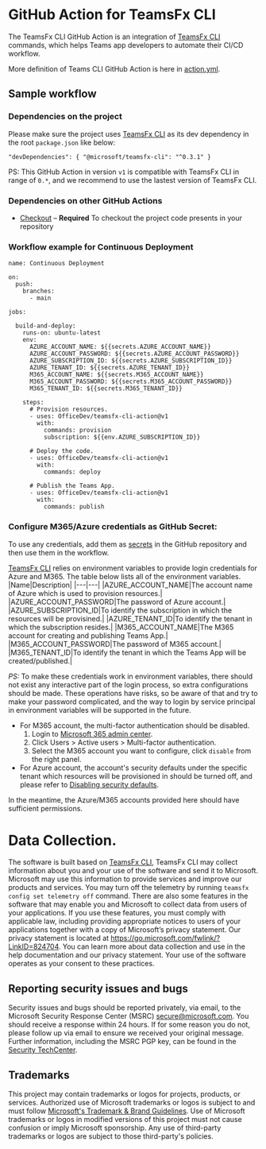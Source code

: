 # GitHub Action for TeamsFx CLI


The TeamsFx CLI GitHub Action is an integration of [TeamsFx CLI](https://www.npmjs.com/package/@microsoft/teamsfx-cli) commands, which helps Teams app developers to automate their CI/CD workflow.

More definition of Teams CLI GitHub Action is here in [action.yml](https://github.com/OfficeDev/teamsfx-cli-action/blob/main/action.yml).

## Sample workflow 

### Dependencies on the project
Please make sure the project uses [TeamsFx CLI](https://www.npmjs.com/package/@microsoft/teamsfx-cli) as its dev dependency in the root `package.json` like below:

`
  "devDependencies": {
    "@microsoft/teamsfx-cli": "^0.3.1"
  }
`

PS: This GitHub Action in version `v1` is compatible with TeamsFx CLI in range of `0.*`, and we recommend to use the lastest version of TeamsFx CLI.

### Dependencies on other GitHub Actions
* [Checkout](https://github.com/actions/checkout) – **Required** To checkout the project code presents in your repository
### Workflow example for Continuous Deployment
```
name: Continuous Deployment

on:
  push:
    branches:
      - main

jobs:

  build-and-deploy:
    runs-on: ubuntu-latest
    env:
      AZURE_ACCOUNT_NAME: ${{secrets.AZURE_ACCOUNT_NAME}}
      AZURE_ACCOUNT_PASSWORD: ${{secrets.AZURE_ACCOUNT_PASSWORD}}
      AZURE_SUBSCRIPTION_ID: ${{secrets.AZURE_SUBSCRIPTION_ID}}
      AZURE_TENANT_ID: ${{secrets.AZURE_TENANT_ID}}
      M365_ACCOUNT_NAME: ${{secrets.M365_ACCOUNT_NAME}}
      M365_ACCOUNT_PASSWORD: ${{secrets.M365_ACCOUNT_PASSWORD}}
      M365_TENANT_ID: ${{secrets.M365_TENANT_ID}}

    steps:
      # Provision resources.
      - uses: OfficeDev/teamsfx-cli-action@v1
        with:
          commands: provision
          subscription: ${{env.AZURE_SUBSCRIPTION_ID}}
    
      # Deploy the code.
      - uses: OfficeDev/teamsfx-cli-action@v1
        with:
          commands: deploy

      # Publish the Teams App.
      - uses: OfficeDev/teamsfx-cli-action@v1
        with:
          commands: publish
```

### Configure M365/Azure credentials as GitHub Secret:

To use any credentials, add them as [secrets](https://docs.github.com/en/actions/configuring-and-managing-workflows/creating-and-storing-encrypted-secrets) in the GitHub repository and then use them in the workflow.

[TeamsFx CLI](https://www.npmjs.com/package/@microsoft/teamsfx-cli) relies on environment variables to provide login credentials for Azure and M365. The table below lists all of the environment variables.
|Name|Description|
|---|---|
|AZURE_ACCOUNT_NAME|The account name of Azure which is used to provision resources.|
|AZURE_ACCOUNT_PASSWORD|The password of Azure account.|
|AZURE_SUBSCRIPTION_ID|To identify the subscription in which the resources will be provisined.|
|AZURE_TENANT_ID|To identify the tenant in which the subscription resides.|
|M365_ACCOUNT_NAME|The M365 account for creating and publishing Teams App.|
|M365_ACCOUNT_PASSWORD|The password of M365 account.|
|M365_TENANT_ID|To identify the tenant in which the Teams App will be created/published.|

*PS:* To make these credentials work in environment variables, there should not exist any interactive part of the login process, so extra configurations should be made. These operations have risks, so be aware of that and try to make your password complicated, and the way to login by service principal in environment variables will be supported in the future.
* For M365 account, the multi-factor authentication should be disabled.
  1. Login to [Microsoft 365 admin center](https://admin.microsoft.com/).
  2. Click Users > Active users > Multi-factor authentication.
  3. Select the M365 account you want to configure, click `disable` from the right panel.
* For Azure account, the account's security defaults under the specific tenant which resources will be provisioned in should be turned off, and please refer to [Disabling security defaults](https://docs.microsoft.com/en-us/azure/active-directory/fundamentals/concept-fundamentals-security-defaults#disabling-security-defaults).

In the meantime, the Azure/M365 accounts provided here should have sufficient permissions.

# Data Collection. 

The software is built based on [TeamsFx CLI](https://github.com/OfficeDev/TeamsFx/tree/main/packages/cli), TeamsFx CLI may collect information about you and your use of the software and send it to Microsoft. Microsoft may use this information to provide services and improve our products and services. You may turn off the telemetry by running `teamsfx config set telemetry off` command. There are also some features in the software that may enable you and Microsoft to collect data from users of your applications. If you use these features, you must comply with applicable law, including providing appropriate notices to users of your applications together with a copy of Microsoft’s privacy statement. Our privacy statement is located at https://go.microsoft.com/fwlink/?LinkID=824704. You can learn more about data collection and use in the help documentation and our privacy statement. Your use of the software operates as your consent to these practices.

## Reporting security issues and bugs

Security issues and bugs should be reported privately, via email, to the Microsoft Security Response Center (MSRC) secure@microsoft.com. You should receive a response within 24 hours. If for some reason you do not, please follow up via email to ensure we received your original message. Further information, including the MSRC PGP key, can be found in the [Security TechCenter](https://www.microsoft.com/en-us/msrc/faqs-report-an-issue?rtc=1).

## Trademarks

This project may contain trademarks or logos for projects, products, or services. Authorized use of Microsoft 
trademarks or logos is subject to and must follow 
[Microsoft's Trademark & Brand Guidelines](https://www.microsoft.com/en-us/legal/intellectualproperty/trademarks/usage/general).
Use of Microsoft trademarks or logos in modified versions of this project must not cause confusion or imply Microsoft sponsorship.
Any use of third-party trademarks or logos are subject to those third-party's policies.
